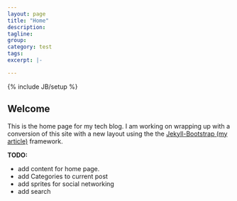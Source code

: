 ```yaml
---
layout: page
title: "Home"
description:
tagline:
group:
category: test
tags:
excerpt: |-

---
```

{% include JB/setup %}

## Welcome

This is the home page for my tech blog. I am working on wrapping up with a conversion of this site with a new layout using the the [Jekyll-Bootstrap (my article)](/2012/04/29/theme-conversion-with-jekyll-bootstrap.html) framework.

**TODO:**

* add content for home page.
* add Categories to current post
* add sprites for social networking
* add search
